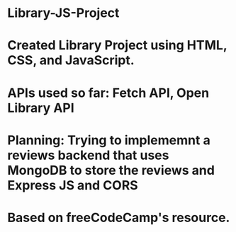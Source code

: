 # Library-JS-Project
# Created Library Project using HTML, CSS, and JavaScript. 
# APIs used so far: Fetch API, Open Library API
# Planning: Trying to implememnt a reviews backend that uses MongoDB to store the reviews and Express JS and CORS
# Based on freeCodeCamp's resource.